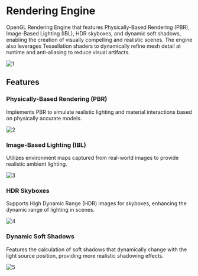 # Rendering Engine

OpenGL Rendering Engine that features Physically-Based Rendering (PBR), Image-Based Lighting (IBL), HDR skyboxes, and dynamic soft shadows, enabling the creation of visually compelling and realistic scenes. The engine also leverages Tessellation shaders to dynamically refine mesh detail at runtime and anti-aliasing to reduce visual artifacts. 

![1](https://github.com/AmrHMorsy/Rendering-Engine/assets/56271967/bc09968b-ec65-450b-85a1-fc4b21e1cff8)

## Features 

### Physically-Based Rendering (PBR)

Implements PBR to simulate realistic lighting and material interactions based on physically accurate models.

![2](https://github.com/AmrHMorsy/Rendering-Engine/assets/56271967/068708c1-7432-47f7-b0ee-81a22afa7ba8)

### Image-Based Lighting (IBL)

Utilizes environment maps captured from real-world images to provide realistic ambient lighting.

![3](https://github.com/AmrHMorsy/Rendering-Engine/assets/56271967/da9f92ba-eb94-402d-a2c3-6d175ba1b1b6)

### HDR Skyboxes

Supports High Dynamic Range (HDR) images for skyboxes, enhancing the dynamic range of lighting in scenes.

![4](https://github.com/AmrHMorsy/Rendering-Engine/assets/56271967/31a67b8e-efd4-48b9-b5f6-d77caee6e193)

### Dynamic Soft Shadows

Features the calculation of soft shadows that dynamically change with the light source position, providing more realistic shadowing effects.

![5](https://github.com/AmrHMorsy/Rendering-Engine/assets/56271967/ea02621a-abae-45b5-a2ca-287e564d0d50)
